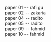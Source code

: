 paper 01 -- rafi gu <br>
paper 02 -- zakaria<br>
paper 04 -- radito<br>
paper 05 -- radito<br>
paper 09 -- fahmid<br>
paper 10 -- fahmid<br>
